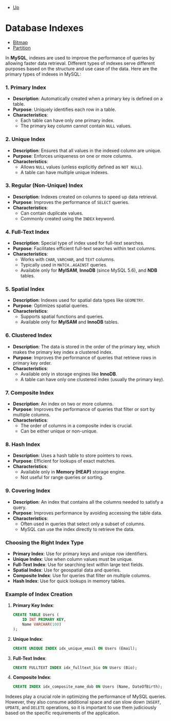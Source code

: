 
- [Up](..)

# Database Indexes

- [Bitmap](bitmap.md)
- [Partition](partition.md) 


In **MySQL**, indexes are used to improve the performance of queries by allowing faster data retrieval. Different types of indexes serve different purposes based on the structure and use case of the data. Here are the primary types of indexes in MySQL:

### 1. **Primary Index**
- **Description**: Automatically created when a primary key is defined on a table.
- **Purpose**: Uniquely identifies each row in a table.
- **Characteristics**:
  - Each table can have only one primary index.
  - The primary key column cannot contain `NULL` values.

### 2. **Unique Index**
- **Description**: Ensures that all values in the indexed column are unique.
- **Purpose**: Enforces uniqueness on one or more columns.
- **Characteristics**:
  - Allows `NULL` values (unless explicitly defined as `NOT NULL`).
  - A table can have multiple unique indexes.

### 3. **Regular (Non-Unique) Index**
- **Description**: Indexes created on columns to speed up data retrieval.
- **Purpose**: Improves the performance of `SELECT` queries.
- **Characteristics**:
  - Can contain duplicate values.
  - Commonly created using the `INDEX` keyword.

### 4. **Full-Text Index**
- **Description**: Special type of index used for full-text searches.
- **Purpose**: Facilitates efficient full-text searches within text columns.
- **Characteristics**:
  - Works with `CHAR`, `VARCHAR`, and `TEXT` columns.
  - Typically used in `MATCH`...`AGAINST` queries.
  - Available only for **MyISAM**, **InnoDB** (since MySQL 5.6), and **NDB** tables.

### 5. **Spatial Index**
- **Description**: Indexes used for spatial data types like `GEOMETRY`.
- **Purpose**: Optimizes spatial queries.
- **Characteristics**:
  - Supports spatial functions and queries.
  - Available only for **MyISAM** and **InnoDB** tables.

### 6. **Clustered Index**
- **Description**: The data is stored in the order of the primary key, which makes the primary key index a clustered index.
- **Purpose**: Improves the performance of queries that retrieve rows in primary key order.
- **Characteristics**:
  - Available only in storage engines like **InnoDB**.
  - A table can have only one clustered index (usually the primary key).

### 7. **Composite Index**
- **Description**: An index on two or more columns.
- **Purpose**: Improves the performance of queries that filter or sort by multiple columns.
- **Characteristics**:
  - The order of columns in a composite index is crucial.
  - Can be either unique or non-unique.

### 8. **Hash Index**
- **Description**: Uses a hash table to store pointers to rows.
- **Purpose**: Efficient for lookups of exact matches.
- **Characteristics**:
  - Available only in **Memory (HEAP)** storage engine.
  - Not useful for range queries or sorting.

### 9. **Covering Index**
- **Description**: An index that contains all the columns needed to satisfy a query.
- **Purpose**: Improves performance by avoiding accessing the table data.
- **Characteristics**:
  - Often used in queries that select only a subset of columns.
  - MySQL can use the index directly to retrieve the data.

### **Choosing the Right Index Type**
- **Primary Index**: Use for primary keys and unique row identifiers.
- **Unique Index**: Use when column values must be unique.
- **Full-Text Index**: Use for searching text within large text fields.
- **Spatial Index**: Use for geospatial data and queries.
- **Composite Index**: Use for queries that filter on multiple columns.
- **Hash Index**: Use for quick lookups in memory tables.

### **Example of Index Creation**

1. **Primary Key Index**:
   ```sql
   CREATE TABLE Users (
       ID INT PRIMARY KEY,
       Name VARCHAR(100)
   );
   ```

2. **Unique Index**:
   ```sql
   CREATE UNIQUE INDEX idx_unique_email ON Users (Email);
   ```

3. **Full-Text Index**:
   ```sql
   CREATE FULLTEXT INDEX idx_fulltext_bio ON Users (Bio);
   ```

4. **Composite Index**:
   ```sql
   CREATE INDEX idx_composite_name_dob ON Users (Name, DateOfBirth);
   ```

Indexes play a crucial role in optimizing the performance of MySQL queries. However, they also consume additional space and can slow down `INSERT`, `UPDATE`, and `DELETE` operations, so it is important to use them judiciously based on the specific requirements of the application.
